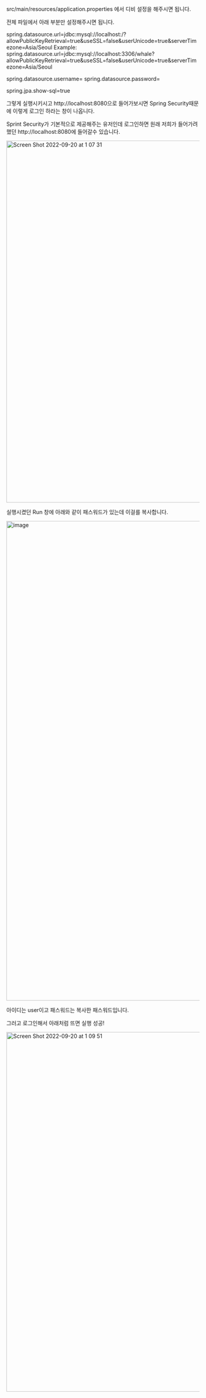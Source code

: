 src/main/resources/application.properties 에서 디비 설정을 해주시면 됩니다.

전체 파일에서 아래 부분만 설정해주시면 됩니다.

spring.datasource.url=jdbc:mysql://localhost:<Port Number>/<Database Name>?allowPublicKeyRetrieval=true&useSSL=false&userUnicode=true&serverTimezone=Asia/Seoul
Example: spring.datasource.url=jdbc:mysql://localhost:3306/whale?allowPublicKeyRetrieval=true&useSSL=false&userUnicode=true&serverTimezone=Asia/Seoul


spring.datasource.username=<Mysql User Name>
spring.datasource.password=<Mysql Password>

spring.jpa.show-sql=true

그렇게 실행시키시고 http://localhost:8080으로 들어가보시면 Spring Security때문에 이렇게 로그인 하라는 창이 나옵니다.

Sprint Security가 기본적으로 제공해주는 유저인데 로그인하면 원래 저희가 들어가려했던 http://localhost:8080에 들어갈수 있습니다. 

<img width="944" alt="Screen Shot 2022-09-20 at 1 07 31" src="https://user-images.githubusercontent.com/95198715/191062719-3bd22788-eb0f-49d8-a84f-dcc8345c076a.png">


실행시켰던 Run 창에 아래와 같이 패스워드가 있는데 이걸를 복사합니다.

<img width="1251" alt="image" src="https://user-images.githubusercontent.com/95198715/191062866-598b83f2-fe9b-4728-a0e3-ddb7157a90b6.png">

아이디는 user이고 패스워드는 복사한 패스워드입니다.

그러고 로그인해서 아래처럼 뜨면 실행 성공!

<img width="938" alt="Screen Shot 2022-09-20 at 1 09 51" src="https://user-images.githubusercontent.com/95198715/191063173-48059227-a2da-49ad-b635-65e72a18ea1e.png">
